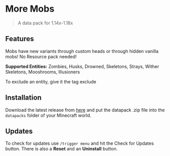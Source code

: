 # More Mobs

> A data pack for 1.14x-1.18x

## Features

Mobs have new variants through custom heads or through hidden vanilla mobs!
No Resource pack needed!

**Supported Entities:**
Zombies, Husks, Drowned, Skeletons, Strays, Wither Skeletons, Mooshrooms, Illusioners

To exclude an entity, give it the tag exclude


## Installation

Download the latest release from [here](https://github.com/Tschipcraft/more_mobs/releases/latest) and put the datapack .zip file into the `datapacks` folder of your Minecraft world.


## Updates

To check for updates use `/trigger menu` and hit the Check for Updates button. There is also a **Reset** and an **Uninstall** button.
